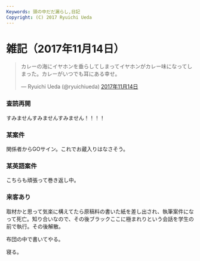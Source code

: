```yaml
---
Keywords: 頭の中だだ漏らし,日記
Copyright: (C) 2017 Ryuichi Ueda
---
```


# 雑記（2017年11月14日）

<blockquote class="twitter-tweet" data-lang="ja"><p lang="ja" dir="ltr">カレーの海にイヤホンを垂らしてしまってイヤホンがカレー味になってしまった。カレーがいつでも耳にある幸せ。</p>&mdash; Ryuichi Ueda (@ryuichiueda) <a href="https://twitter.com/ryuichiueda/status/930266153976336384?ref_src=twsrc%5Etfw">2017年11月14日</a></blockquote>
<script async src="https://platform.twitter.com/widgets.js" charset="utf-8"></script>



### 査読再開

すみませんすみませんすみません！！！！

### 某案件

関係者からGOサイン。これでお蔵入りはなさそう。

### 某英語案件

こちらも頑張って巻き返し中。

### 来客あり

取材かと思って気楽に構えてたら原稿料の書いた紙を差し出され、執筆案件になって死亡。知り合いなので、その後ブラックここに極まれりという会話を学生の前で執行。その後解散。


布団の中で書いてやる。


寝る。
